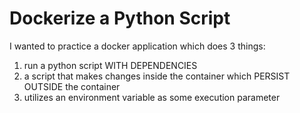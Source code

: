 # Dockerize a Python Script

I wanted to practice a docker application which does 3 things:

1. run a python script WITH DEPENDENCIES
2. a script that makes changes inside the container which PERSIST OUTSIDE the container
3. utilizes an environment variable as some execution parameter